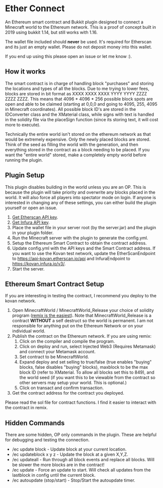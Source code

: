 # Ether Connect
An Ethereum smart contract and Bukkit plugin designed to connect a Minecraft world to the Ethereum network. This is a proof of concept built in 2019 using bukkit 1.14, but still works with 1.16. 

The wallet file included should **never** be used. It's required for Etherscan and its just an empty wallet. Please do not deposit money into this wallet.

If you end up using this please open an issue or let me know :).

## How it works
The smart contract is in charge of handling block "purchases" and storing the locations and types of all the blocks. Due to me trying to lower fees, blocks are stored in bit format as XXXX XXXX XXXX YYYY YYYY ZZZZ ZZZZ ZZZZ. This means that 4096 * 4096 * 256 possible block spots are open and able to be claimed (starting at 0,0,0 and going to 4095, 255, 4095 in Minecraft coordinates). All possible block ID's are stored in the IDConverter class and the XMaterial class, while signs with text is handled in the solidity file via the placeSign function (since its storing text, it will cost more to execute).

Technically the entire world isn't stored on the ethereum network as that would be extremely expensive. Only the newly placed blocks are stored. Think of the seed as filling the world with the generation, and then everything stored in the contract as a block needing to be placed. If you want the "entire world" stored, make a completely empty world before running the plugin.


## Plugin Setup
This plugin disables building in the world unless you are an OP. This is because the plugin will take priority and overwrite any blocks placed in the world. It will also force all players into spectator mode on login. If anyone is interested in changing any of these settings, you can either build the plugin yourself or open an issue.
1. [Get Etherscan API key](https://etherscan.io/myapikey).
2. [Get Infura API key](https://infura.io/dashboard/ethereum).
3. Place the wallet file in your server root (by the server.jar) and the plugin in your plugin folder.
4. Run the Minecraft server with the plugin to generate the config.yml.
5. Setup the Ethereum Smart Contract to obtain the contract address.
6. Update config.yml with the API keys and the Smart Contract address. If you want to use the Kovan test network, update the EtherScanEndpoint to https://api-kovan.etherscan.io/api and InfuraEndpoint to https://kovan.infura.io/v3/.
7. Start the server.


## Ethereum Smart Contract Setup
If you are interesting in testing the contract, I recommend you deploy to the kovan network. 
1. Open MinecraftWorld / MinecraftWorld_Release your choice of solidity program ([remix is the easiest](https://remix.ethereum.org/)). Note that MinecraftWorld_Release is a contract **WITHOUT** a self destruct so the world is permanent. I am not responsible for anything put on the Ethereum Network or on your individual world.
2. Publish the contract on the Ethereum network. If you are using remix:
   1. Click on the compiler and compile the program.
   2. Click on deploy and run, select Injected Web3 (Requires Metamask) and connect your Metamask account.
   3. Set contract to be MinecraftWorld.
   4. Expand deploy and set selling to true/false (true enables "buying" blocks, false disables "buying" blocks), maxblock to be the max block ID (refer to XMaterial. To allow all blocks set this to 849), and the world seed (if you want this to be viewable from the contract so other servers may setup your world. This is optional.)
   5. Click on transact and confirm transaction.
3. Get the contract address for the contract you deployed.

Please read the sol file for contract functions. I find it easier to interact with the contract in remix.

## Hidden Commands
There are some hidden, OP only commands in the plugin. These are helpful for debugging and testing the connection.
* /ec update block - Update block at your current location.
* /ec updateblock x y z - Update the block at a given X,Y,Z.
* /ec updateall - Run through all block events and replace all blocks. Will be slower the more blocks are in the contract!
* /ec update - Force an update to start. Will check all updates from the lastblock in config until the current block.
* /ec autoupdate (stop/start) - Stop/Start the autoupdate timer.
